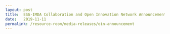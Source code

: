 ```yaml
---
layout: post
title:  ESG-IMDA Collaboration and Open Innovation Network Announcement at SWITCH 
date:   2019-11-11
permalink: /resource-room/media-releases/oin-announcement
---
```

